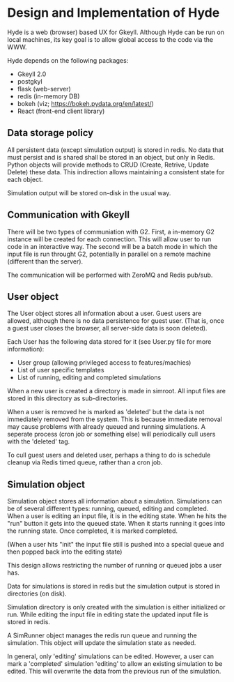 # Design and Implementation of Hyde

Hyde is a web (browser) based UX for Gkeyll. Although Hyde can be run
on local machines, its key goal is to allow global access to the code
via the WWW.

Hyde depends on the following packages:

- Gkeyll 2.0
- postgkyl
- flask (web-server)
- redis (in-memory DB)
- bokeh (viz; https://bokeh.pydata.org/en/latest/)
- React (front-end client library)

## Data storage policy

All persistent data (except simulation output) is stored in redis. No
data that must persist and is shared shall be stored in an object, but
only in Redis. Python objects will provide methods to CRUD (Create,
Retrive, Update Delete) these data. This indirection allows
maintaining a consistent state for each object.

Simulation output will be stored on-disk in the usual way.

## Communication with Gkeyll

There will be two types of communiation with G2. First, a in-memory G2
instance will be created for each connection. This will allow user to
run code in an interactive way. The second will be a batch mode in
which the input file is run throught G2, potentially in parallel on a
remote machine (different than the server).

The communication will be performed with ZeroMQ and Redis pub/sub.

## User object

The User object stores all information about a user. Guest users are
allowed, although there is no data persistence for guest user. (That
is, once a guest user closes the browser, all server-side data is soon
deleted).

Each User has the following data stored for it (see User.py file for
more information):

- User group (allowing privileged access to features/machies)
- List of user specific templates
- List of running, editing and completed simulations

When a new user is created a directory is made in simroot. All input
files are stored in this directory as sub-directories.

When a user is removed he is marked as 'deleted' but the data is not
immediately removed from the system. This is because immediate removal
may cause problems with already queued and running simulations. A
seperate process (cron job or something else) will periodically cull
users with the 'deleted' tag.

To cull guest users and deleted user, perhaps a thing to do is
schedule cleanup via Redis timed queue, rather than a cron job.

## Simulation object

Simulation object stores all information about a
simulation. Simulations can be of several different types: running,
queued, editing and completed. When a user is editing an input file,
it is in the editing state. When he hits the "run" button it gets into
the queued state. When it starts running it goes into the running
state. Once completed, it is marked completed.

(When a user hits "init" the input file still is pushed into a special
queue and then popped back into the editing state)

This design allows restricting the number of running or queued jobs a
user has.

Data for simulations is stored in redis but the simulation output is
stored in directories (on disk).

Simulation directory is only created with the simulation is either
initialized or run. While editing the input file in editing state the
updated input file is stored in redis.

A SimRunner object manages the redis run queue and running the
simulation. This object will update the simulation state as needed.

In general, only 'editing' simulations can be edited. However, a user
can mark a 'completed' simulation 'editing' to allow an existing
simulation to be edited. This will overwrite the data from the
previous run of the simulation.